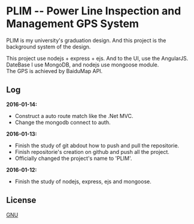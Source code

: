 PLIM -- Power Line Inspection and Management GPS System
===================================
PLIM is my university's graduation design. And this project is the background system of the design.

This project use nodejs + express + ejs. And to the UI, use the AngularJS.<br>
DateBase I use MongoDB, and nodejs use mongoose module.<br>
The GPS is achieved by BaiduMap API.

Log
------------------------------
**2016-01-14:**
* Construct a auto route match like the .Net MVC.
* Change the mongodb connect to auth.

**2016-01-13:**
* Finish the study of git abdout how to push and pull the repositorie.<br>
* Finish repositorie's creation on github and push all the project.
* Officially changed the project's name to 'PLIM'.

**2016-01-12:**
* Finish the study of nodejs, express, ejs and mongoose.

License
------------------------------
[GNU](https://github.com/tudows/PLIM/blob/master/README.md)